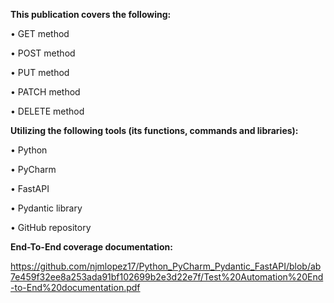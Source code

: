 **This publication covers the following:**

•	GET method 

•	POST method 

•	PUT method 

•	PATCH method

•	DELETE method

**Utilizing the following tools (its functions, commands and libraries):**

•	Python  

•	PyCharm

•	FastAPI

•	Pydantic library

•	GitHub repository

**End-To-End coverage documentation:**

https://github.com/njmlopez17/Python_PyCharm_Pydantic_FastAPI/blob/ab7e459f32ee8a253ada91bf102699b2e3d22e7f/Test%20Automation%20End-to-End%20documentation.pdf
